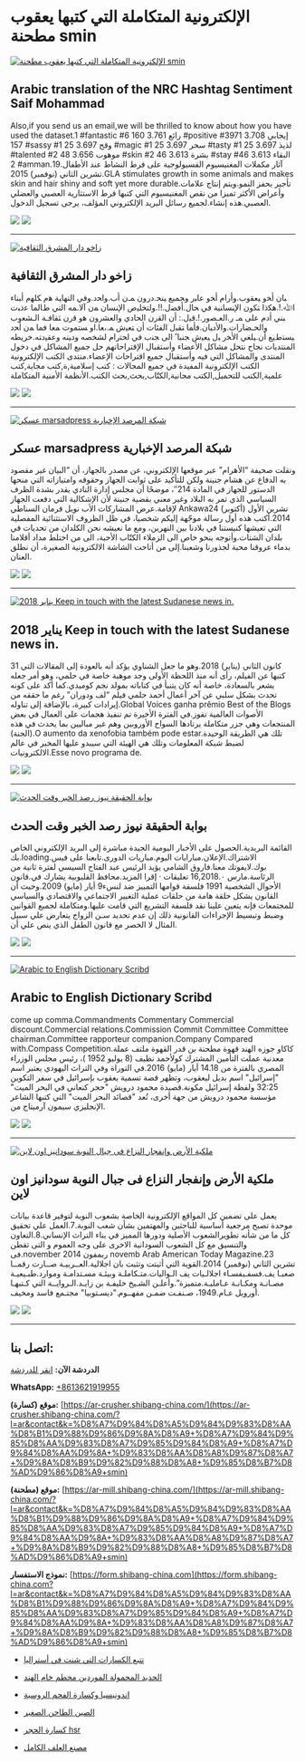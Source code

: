 # الإلكترونية المتكاملة التي كتبها يعقوب مطحنة smin

<a href="https://swt.shibang-china.com/?l=ar&img&k=%D8%A7%D9%84%D8%A5%D9%84%D9%83%D8%AA%D8%B1%D9%88%D9%86%D9%8A%D8%A9+%D8%A7%D9%84%D9%85%D8%AA%D9%83%D8%A7%D9%85%D9%84%D8%A9+%D8%A7%D9%84%D8%AA%D9%8A+%D9%83%D8%AA%D8%A8%D9%87%D8%A7+%D9%8A%D8%B9%D9%82%D9%88%D8%A8+%D9%85%D8%B7%D8%AD%D9%86%D8%A9+smin" target="_blank">![الإلكترونية المتكاملة التي كتبها يعقوب مطحنة smin](http://static.shibang-china.com/all-800x300/596.jpg)</a>

## Arabic translation of the NRC Hashtag Sentiment Saif Mohammad
Also,if you send us an email,we will be thrilled to know about how you have used the dataset.1 #fantastic #رائع 3.761 160 6 #positive #إيجابي 3.708 3971 157 #sassy #وقح 3.697 25 1 #magic #سحر 3.697 25 1 #tasty #لذيذ 3.697 25 1 #talented #موهوب 3.656 48 2 #skin #بشرة 3.613 46 2 #stay #البقاء 3.613 46 2 #amman.آثار مكملات المغنيسيوم الفسيولوجية على فرط النشاط عند الأطفال.19 تشرين الثاني (نوفمبر) 2015.GLA stimulates growth in some animals and makes skin and hair shiny and soft yet more durable.تأجير يحفز النمو.ويتم إنتاج علامات وأعراض الأكثر تميزا من نقص المغنيسيوم التي كتبها فرط الاستثارية العصبي والعضلي العصبي.هذه إنشاء.لجميع رسائل البريد الإلكتروني المؤلف، يرجى تسجيل الدخول.


<a href="https://whatsapp.shibangsoft.com/WhatsApp.php" target="_blank" title="WhatsApp">![](http://static.shibang-china.com/icon/whatsapp.png)</a> <a href="https://swt.shibang-china.com/?l=ar&icon&k=%D8%A7%D9%84%D8%A5%D9%84%D9%83%D8%AA%D8%B1%D9%88%D9%86%D9%8A%D8%A9+%D8%A7%D9%84%D9%85%D8%AA%D9%83%D8%A7%D9%85%D9%84%D8%A9+%D8%A7%D9%84%D8%AA%D9%8A+%D9%83%D8%AA%D8%A8%D9%87%D8%A7+%D9%8A%D8%B9%D9%82%D9%88%D8%A8+%D9%85%D8%B7%D8%AD%D9%86%D8%A9+smin" target="_blank">![](http://static.shibang-china.com/icon/chat-ar.png)</a>

---

<a href="https://swt.shibang-china.com/?l=ar&img&k=%D8%A7%D9%84%D8%A5%D9%84%D9%83%D8%AA%D8%B1%D9%88%D9%86%D9%8A%D8%A9+%D8%A7%D9%84%D9%85%D8%AA%D9%83%D8%A7%D9%85%D9%84%D8%A9+%D8%A7%D9%84%D8%AA%D9%8A+%D9%83%D8%AA%D8%A8%D9%87%D8%A7+%D9%8A%D8%B9%D9%82%D9%88%D8%A8+%D9%85%D8%B7%D8%AD%D9%86%D8%A9+smin" target="_blank">![زاﺧﻮ دار المشرق الثقافية](http://static.shibang-china.com/all-800x300/1003.jpg)</a>

## زاﺧﻮ دار المشرق الثقافية
ﺒﺎﻥ ﺃﺨﻭ ﻴﻌﻘﻭﺏ.ﻭﺃﺭﺍﻡ ﺃﺨﻭ ﻋﺎﺒﺭ ﻭﺠﻤﻴﻊ ﻴﻨﺤ.ﺩﺭﻭﻥ ﻤـﻥ ﺃﺏ.ﻭﺍﺤﺩ.ﻭﻓﻲ ﺍﻟﻨﻬﺎﻴﺔ ﻫﻡ ﻜﻠﻬﻡ ﺃﺒﻨﺎﺀ ﺍﷲ.!.ﻫﻜﺫﺍ ﺘﻜﻭﻥ ﺍﻹﻨﺴﺎﻨﻴﺔ ﻓﻲ ﺤﺎل.ﺃﻓﻀل.!!.ﻭﻟﺘﺨﻠﻴﺹ ﺍﻹﻨﺴﺎﻥ ﻤﻥ ﺁﻻ.ﻤﻪ ﺍﻟﺘﻲ ﻁﺎﻟﻤﺎ ﻋﺫﺒﺕ ﺒﻨﻲ ﺃﺩﻡ ﻋﻠﻰ ﻤـ ﺭ.ﺍﻟﻌـﺼﻭﺭ.!.ﻗﻴل.: ﺃﻥ ﺍﻟﻘﺭﻥ ﺍﻟﺤﺎﺩﻱ ﻭﺍﻟﻌﺸﺭﻭﻥ ﻫﻭ ﻗﺭﻥ ﺜﻘﺎﻓـﺔ ﺍﻟـﺸﻌﻭﺏ ﻭﺍﻟﺤـﻀﺎﺭﺍﺕ.ﻭﺍﻷﺩﻴﺎﻥ.ﻓﺄﻤﺎ ﺘﻘﺒل ﺍﻟﻔﺌﺎﺕ ﺃﻥ ﺘﻌﻴﺵ ﻤ.،ﻌﺎ.ﺍﻭ ﺴﺘﻤﻭﺕ ﻤﻌﺎ ﻓﻤﺎ ﻤﻥ ﺃﺤﺩ ﻴﺴﺘﻁﻴﻊ ﺃﻥ.ﻴﻠﻐﻲ ﺍﻷﺨﺭ ﺒل ﻴﻌﻴﺵ ﺠﻨﺒﺎﹰ ﺍﻟﻰ ﺠﻨﺏ ﻓﻲ ﺍﺤﺘﺭﺍﻡ ﻟﺸﺨﺼﻪ ﻭﺩﻴﻨﻪ ﻭﻋﻘﻴﺩﺘﻪ.خريطه المنتديات نجاح نتحل مشاكل الأعضاء وأستقبال الإقتراحاتهم حل جميع المشاكل في دخول المنتدى والمشاكل التي فيه وأستقبال جميع اقتراحات الإعضاء.منتدى الكتب الإلكترونية الكتب الإلكترونية المفيدة في جميع المجالات : كتب إسلامية,ة,كتب مجاية,كتب علمية,الكتب للتحميل,الكتب مجانية,الكتّاب,بحث,بحث الكتب.الأنظمة الأمنية المتكاملة


<a href="https://whatsapp.shibangsoft.com/WhatsApp.php" target="_blank" title="WhatsApp">![](http://static.shibang-china.com/icon/whatsapp.png)</a> <a href="https://swt.shibang-china.com/?l=ar&icon&k=%D8%A7%D9%84%D8%A5%D9%84%D9%83%D8%AA%D8%B1%D9%88%D9%86%D9%8A%D8%A9+%D8%A7%D9%84%D9%85%D8%AA%D9%83%D8%A7%D9%85%D9%84%D8%A9+%D8%A7%D9%84%D8%AA%D9%8A+%D9%83%D8%AA%D8%A8%D9%87%D8%A7+%D9%8A%D8%B9%D9%82%D9%88%D8%A8+%D9%85%D8%B7%D8%AD%D9%86%D8%A9+smin" target="_blank">![](http://static.shibang-china.com/icon/chat-ar.png)</a>

---

<a href="https://swt.shibang-china.com/?l=ar&img&k=%D8%A7%D9%84%D8%A5%D9%84%D9%83%D8%AA%D8%B1%D9%88%D9%86%D9%8A%D8%A9+%D8%A7%D9%84%D9%85%D8%AA%D9%83%D8%A7%D9%85%D9%84%D8%A9+%D8%A7%D9%84%D8%AA%D9%8A+%D9%83%D8%AA%D8%A8%D9%87%D8%A7+%D9%8A%D8%B9%D9%82%D9%88%D8%A8+%D9%85%D8%B7%D8%AD%D9%86%D8%A9+smin" target="_blank">![عسكر marsadpress شبكة المرصد الإخبارية](http://static.shibang-china.com/all-800x300/763.jpg)</a>

## عسكر marsadpress شبكة المرصد الإخبارية
ونقلت صحيفة “الأهرام” عبر موقعها الإلكتروني، عن مصدر بالجهاز، أن “البيان غير مقصود به الدفاع عن هشام جنينة ولكن للتأكيد على ثوابت الجهاز وحقوقه وامتيازاته التي منحها الدستور للجهاز في المادة 214″، موضحًا أن مجلس إدارة النادي يقدر بشدة الظرف السياسي الذي تمر به البلاد وغير معني بقضية جنينة لأن الإشكالية التي دفعت الجهاز لإقامة.عرض المشاركات الأب نويل فرمان السناطي Ankawa24 تشرين الأول (أكتوبر) 2014.أكتب هذه أول رسالة موجّهة إليكم شخصيا، في ظل الظروف الاستثنائية المفصلية التي تعيشها كنيستنا في بلادنا بين النهرين، ومع ما نعيشه نحن الكلدان من تحديات في بلدان الشتات.وأتوجه بنحو خاص الى الزملاء الكتّاب الأحبة، الى من اختلط مداد أقلامنا بدماء عروقنا محبة لجذورنا وشعبنا.إلى من أتاحت الشاشة الالكترونية الصغيرة، أن نطلق العنان.


<a href="https://whatsapp.shibangsoft.com/WhatsApp.php" target="_blank" title="WhatsApp">![](http://static.shibang-china.com/icon/whatsapp.png)</a> <a href="https://swt.shibang-china.com/?l=ar&icon&k=%D8%A7%D9%84%D8%A5%D9%84%D9%83%D8%AA%D8%B1%D9%88%D9%86%D9%8A%D8%A9+%D8%A7%D9%84%D9%85%D8%AA%D9%83%D8%A7%D9%85%D9%84%D8%A9+%D8%A7%D9%84%D8%AA%D9%8A+%D9%83%D8%AA%D8%A8%D9%87%D8%A7+%D9%8A%D8%B9%D9%82%D9%88%D8%A8+%D9%85%D8%B7%D8%AD%D9%86%D8%A9+smin" target="_blank">![](http://static.shibang-china.com/icon/chat-ar.png)</a>

---

<a href="https://swt.shibang-china.com/?l=ar&img&k=%D8%A7%D9%84%D8%A5%D9%84%D9%83%D8%AA%D8%B1%D9%88%D9%86%D9%8A%D8%A9+%D8%A7%D9%84%D9%85%D8%AA%D9%83%D8%A7%D9%85%D9%84%D8%A9+%D8%A7%D9%84%D8%AA%D9%8A+%D9%83%D8%AA%D8%A8%D9%87%D8%A7+%D9%8A%D8%B9%D9%82%D9%88%D8%A8+%D9%85%D8%B7%D8%AD%D9%86%D8%A9+smin" target="_blank">![يناير 2018 Keep in touch with the latest Sudanese news in.](http://static.shibang-china.com/all-800x300/70.jpg)</a>

## يناير 2018 Keep in touch with the latest Sudanese news in.
31 كانون الثاني (يناير) 2018.وهو ما جعل الشناوي يؤكد أنه بالعودة إلى المقالات التي كتبها عن الفيلم، رأى أنه منذ اللحظة الأولى وجد موهبة خاصة في حلمي، وهو أمر جعله يشعر بالسعادة، خاصة أنه كان يتنبأ في كتاباته بمولد نجم كوميدي.كما أكد على كونه تحدث بشكل سلبي عن آخر أعمال أحمد حلمي فيلم “لف ودوران” رغم ما حققه من إيرادات كبيرة، بالإضافة إلى تناوله.Global Voices ganha prêmio Best of the Blogs الأصوات العالمية تفوز.في الفترة الأخيرة تم تنفيذ هجمات على العمال في بعض المنتجعات وهي جزر متكاملة يرتادها السواح الأوروبين وهم غير مباليين بما يحدث في هذه (الجنة).O aumento da xenofobia também pode estar.تلك هي الطريقة الوحيدة لضبط شبكة المعلومات وتلك هي الهيئة التي سيبدو عليها المخبر في عالم الالكترونيات.Esse novo programa de.


<a href="https://whatsapp.shibangsoft.com/WhatsApp.php" target="_blank" title="WhatsApp">![](http://static.shibang-china.com/icon/whatsapp.png)</a> <a href="https://swt.shibang-china.com/?l=ar&icon&k=%D8%A7%D9%84%D8%A5%D9%84%D9%83%D8%AA%D8%B1%D9%88%D9%86%D9%8A%D8%A9+%D8%A7%D9%84%D9%85%D8%AA%D9%83%D8%A7%D9%85%D9%84%D8%A9+%D8%A7%D9%84%D8%AA%D9%8A+%D9%83%D8%AA%D8%A8%D9%87%D8%A7+%D9%8A%D8%B9%D9%82%D9%88%D8%A8+%D9%85%D8%B7%D8%AD%D9%86%D8%A9+smin" target="_blank">![](http://static.shibang-china.com/icon/chat-ar.png)</a>

---

<a href="https://swt.shibang-china.com/?l=ar&img&k=%D8%A7%D9%84%D8%A5%D9%84%D9%83%D8%AA%D8%B1%D9%88%D9%86%D9%8A%D8%A9+%D8%A7%D9%84%D9%85%D8%AA%D9%83%D8%A7%D9%85%D9%84%D8%A9+%D8%A7%D9%84%D8%AA%D9%8A+%D9%83%D8%AA%D8%A8%D9%87%D8%A7+%D9%8A%D8%B9%D9%82%D9%88%D8%A8+%D9%85%D8%B7%D8%AD%D9%86%D8%A9+smin" target="_blank">![بوابة الحقيقة نيوز رصد الخبر وقت الحدث](http://static.shibang-china.com/all-800x300/399.jpg)</a>

## بوابة الحقيقة نيوز رصد الخبر وقت الحدث
القائمة البريدية.الحصول على الأخبار اليومية الجيدة مباشرة إلى البريد الإلكتروني الخاص بك.loading.الاشتراك.الإعلان.مبارايات اليوم.مباريات الدورى.تابعنا على فيس بوك.لايفوتك معنا.فاروق الشامي يؤيد الرئيس عبد الفتاح السيسي لفترة ثانية من الرئاسة.مارس 16,2018.٠ تعليقات &middot; إقرا المزيد.محافظ القليوبية يشارك في.قانون الأحوال الشخصية 1991 فلسفة قوامها التمييز ضد لنسء9 أيار (مايو) 2009.وحيث أن القانون يشكل حلقة هامة من حلقات عملية التغيير الاجتماعي والاقتصادي والسياسي للمجتمعات فإنه يتعين علينا نقد فلسفة التشريع التي قامت عليها.ومتكاملة لجميع القوانين وضبط وتبسيط الإجراءات القانونية ذلك إن عدم تحديد سـن الزواج يتعارض علي سبيل المثال لا الخصر مع قانون الطفل الذي ينص علي أن.


<a href="https://whatsapp.shibangsoft.com/WhatsApp.php" target="_blank" title="WhatsApp">![](http://static.shibang-china.com/icon/whatsapp.png)</a> <a href="https://swt.shibang-china.com/?l=ar&icon&k=%D8%A7%D9%84%D8%A5%D9%84%D9%83%D8%AA%D8%B1%D9%88%D9%86%D9%8A%D8%A9+%D8%A7%D9%84%D9%85%D8%AA%D9%83%D8%A7%D9%85%D9%84%D8%A9+%D8%A7%D9%84%D8%AA%D9%8A+%D9%83%D8%AA%D8%A8%D9%87%D8%A7+%D9%8A%D8%B9%D9%82%D9%88%D8%A8+%D9%85%D8%B7%D8%AD%D9%86%D8%A9+smin" target="_blank">![](http://static.shibang-china.com/icon/chat-ar.png)</a>

---

<a href="https://swt.shibang-china.com/?l=ar&img&k=%D8%A7%D9%84%D8%A5%D9%84%D9%83%D8%AA%D8%B1%D9%88%D9%86%D9%8A%D8%A9+%D8%A7%D9%84%D9%85%D8%AA%D9%83%D8%A7%D9%85%D9%84%D8%A9+%D8%A7%D9%84%D8%AA%D9%8A+%D9%83%D8%AA%D8%A8%D9%87%D8%A7+%D9%8A%D8%B9%D9%82%D9%88%D8%A8+%D9%85%D8%B7%D8%AD%D9%86%D8%A9+smin" target="_blank">![Arabic to English Dictionary Scribd](http://static.shibang-china.com/all-800x300/1098.jpg)</a>

## Arabic to English Dictionary Scribd
come up comma.Commandments Commentary Commercial discount.Commercial relations.Commission Commit Committee Committee chairman.Committee rapporteur companion.Company Compared with.Compass Competition.كاكاو جوزه الهند قهوة مطحنة بن قدر القهوة ملتف عملة معدنية عملت التأمين المشترك كولأحمد نظيف (8 يوليو 1952 )، رئيس مجلس الوزراء المصري بالفترة من 14.18 أيار (مايو) 2016.في التوراة وفي التراث اليهودي يعتبر اسم &quot;إسرائيل&quot; اسم بديل ليعقوب، وتظهر قصة تسمية يعقوب بإسرائيل في سفر التكوين 32:25 ولفظة إسرائيل مكونة.قصيدة محمود درويش &quot;حجر كنعاني في البحر الميت&quot; مؤسسة محمود درويش من جهة أخرى، تُعد &quot;قصائد البحر الميت&quot; التي كتبها الشاعر الإنجليزي سيمون آرميتاج من.


<a href="https://whatsapp.shibangsoft.com/WhatsApp.php" target="_blank" title="WhatsApp">![](http://static.shibang-china.com/icon/whatsapp.png)</a> <a href="https://swt.shibang-china.com/?l=ar&icon&k=%D8%A7%D9%84%D8%A5%D9%84%D9%83%D8%AA%D8%B1%D9%88%D9%86%D9%8A%D8%A9+%D8%A7%D9%84%D9%85%D8%AA%D9%83%D8%A7%D9%85%D9%84%D8%A9+%D8%A7%D9%84%D8%AA%D9%8A+%D9%83%D8%AA%D8%A8%D9%87%D8%A7+%D9%8A%D8%B9%D9%82%D9%88%D8%A8+%D9%85%D8%B7%D8%AD%D9%86%D8%A9+smin" target="_blank">![](http://static.shibang-china.com/icon/chat-ar.png)</a>

---

<a href="https://swt.shibang-china.com/?l=ar&img&k=%D8%A7%D9%84%D8%A5%D9%84%D9%83%D8%AA%D8%B1%D9%88%D9%86%D9%8A%D8%A9+%D8%A7%D9%84%D9%85%D8%AA%D9%83%D8%A7%D9%85%D9%84%D8%A9+%D8%A7%D9%84%D8%AA%D9%8A+%D9%83%D8%AA%D8%A8%D9%87%D8%A7+%D9%8A%D8%B9%D9%82%D9%88%D8%A8+%D9%85%D8%B7%D8%AD%D9%86%D8%A9+smin" target="_blank">![ملكية الأرض وإنفجار النزاع فى جبال النوبة سودانيز اون لاين](http://static.shibang-china.com/all-800x300/559.jpg)</a>

## ملكية الأرض وإنفجار النزاع فى جبال النوبة سودانيز اون لاين
يعمل على تضمين كل المواقع الإلكترونية الخاصة بشعوب النوبة لتوفير قاعدة بيانات موحدة تصبح مرجعية أساسية للباحثين والمهتمين بشأن شعب النوبة.7.العمل علي تحقيق كل ما من شأنه تطويرالشعوب الأصلية ودورها المميز في بناء التراث الإنساني.8.التعاون والتنسيق مع كل الشعوب السودانية الاخرى على وجه العموم و التى تقطن فى.november 2014 ربمفون novemb Arab American Today Magazine.23 تشرين الثاني (نوفمبر) 2014.القوية التي أثبتت وتثبت بان اجلالية.العــربيـة صــارت رقمــا صعبـا يف.فسفـيفسـاء اجلالـيات يف الـواليات.متـكاملـة وبيئـة مسـتدامـة وموارد.طبـيعيـة مصـانـة ومكـانـة عـامليـة.متميزة&quot;.وأعلـن الشـيخ خليفـة بن زايـد.الـروايــة التي كـتبهـا أورويل عـام.1949، صـنفـت ضمـن مفهــوم.&quot;ديسـتوبيا&quot; مجتـمع فاسد ومخيف.


<a href="https://whatsapp.shibangsoft.com/WhatsApp.php" target="_blank" title="WhatsApp">![](http://static.shibang-china.com/icon/whatsapp.png)</a> <a href="https://swt.shibang-china.com/?l=ar&icon&k=%D8%A7%D9%84%D8%A5%D9%84%D9%83%D8%AA%D8%B1%D9%88%D9%86%D9%8A%D8%A9+%D8%A7%D9%84%D9%85%D8%AA%D9%83%D8%A7%D9%85%D9%84%D8%A9+%D8%A7%D9%84%D8%AA%D9%8A+%D9%83%D8%AA%D8%A8%D9%87%D8%A7+%D9%8A%D8%B9%D9%82%D9%88%D8%A8+%D9%85%D8%B7%D8%AD%D9%86%D8%A9+smin" target="_blank">![](http://static.shibang-china.com/icon/chat-ar.png)</a>

---
## اتصل بنا:

**الدردشة الآن:** [انقر للدردشة](https://swt.shibang-china.com?l=ar&contact&k=%D8%A7%D9%84%D8%A5%D9%84%D9%83%D8%AA%D8%B1%D9%88%D9%86%D9%8A%D8%A9+%D8%A7%D9%84%D9%85%D8%AA%D9%83%D8%A7%D9%85%D9%84%D8%A9+%D8%A7%D9%84%D8%AA%D9%8A+%D9%83%D8%AA%D8%A8%D9%87%D8%A7+%D9%8A%D8%B9%D9%82%D9%88%D8%A8+%D9%85%D8%B7%D8%AD%D9%86%D8%A9+smin)

**WhatsApp:**  [+8613621919955](https://whatsapp.shibangsoft.com/WhatsApp.php)

**موقع (كسارة):** [https://ar-crusher.shibang-china.com/](https://ar-crusher.shibang-china.com/?l=ar&contact&k=%D8%A7%D9%84%D8%A5%D9%84%D9%83%D8%AA%D8%B1%D9%88%D9%86%D9%8A%D8%A9+%D8%A7%D9%84%D9%85%D8%AA%D9%83%D8%A7%D9%85%D9%84%D8%A9+%D8%A7%D9%84%D8%AA%D9%8A+%D9%83%D8%AA%D8%A8%D9%87%D8%A7+%D9%8A%D8%B9%D9%82%D9%88%D8%A8+%D9%85%D8%B7%D8%AD%D9%86%D8%A9+smin)

**موقع (مطحنة):** [https://ar-mill.shibang-china.com/](https://ar-mill.shibang-china.com/?l=ar&contact&k=%D8%A7%D9%84%D8%A5%D9%84%D9%83%D8%AA%D8%B1%D9%88%D9%86%D9%8A%D8%A9+%D8%A7%D9%84%D9%85%D8%AA%D9%83%D8%A7%D9%85%D9%84%D8%A9+%D8%A7%D9%84%D8%AA%D9%8A+%D9%83%D8%AA%D8%A8%D9%87%D8%A7+%D9%8A%D8%B9%D9%82%D9%88%D8%A8+%D9%85%D8%B7%D8%AD%D9%86%D8%A9+smin)

**نموذج الاستفسار:** [https://form.shibang-china.com](https://form.shibang-china.com?l=ar&contact&k=%D8%A7%D9%84%D8%A5%D9%84%D9%83%D8%AA%D8%B1%D9%88%D9%86%D9%8A%D8%A9+%D8%A7%D9%84%D9%85%D8%AA%D9%83%D8%A7%D9%85%D9%84%D8%A9+%D8%A7%D9%84%D8%AA%D9%8A+%D9%83%D8%AA%D8%A8%D9%87%D8%A7+%D9%8A%D8%B9%D9%82%D9%88%D8%A8+%D9%85%D8%B7%D8%AD%D9%86%D8%A9+smin)

* [تتبع الكسارات التي شنت في أستراليا](../27/%D8%AA%D8%AA%D8%A8%D8%B9%20%D8%A7%D9%84%D9%83%D8%B3%D8%A7%D8%B1%D8%A7%D8%AA%20%D8%A7%D9%84%D8%AA%D9%8A%20%D8%B4%D9%86%D8%AA%20%D9%81%D9%8A%20%D8%A3%D8%B3%D8%AA%D8%B1%D8%A7%D9%84%D9%8A%D8%A7.md)

* [الحديد المحمولة الموردين محطم خام الهند](../30/%D8%A7%D9%84%D8%AD%D8%AF%D9%8A%D8%AF%20%D8%A7%D9%84%D9%85%D8%AD%D9%85%D9%88%D9%84%D8%A9%20%D8%A7%D9%84%D9%85%D9%88%D8%B1%D8%AF%D9%8A%D9%86%20%D9%85%D8%AD%D8%B7%D9%85%20%D8%AE%D8%A7%D9%85%20%D8%A7%D9%84%D9%87%D9%86%D8%AF.md)

* [اندونيسيا وكسارة الفحم الروسية](../27/%D8%A7%D9%86%D8%AF%D9%88%D9%86%D9%8A%D8%B3%D9%8A%D8%A7%20%D9%88%D9%83%D8%B3%D8%A7%D8%B1%D8%A9%20%D8%A7%D9%84%D9%81%D8%AD%D9%85%20%D8%A7%D9%84%D8%B1%D9%88%D8%B3%D9%8A%D8%A9.md)

* [الصين الطاحن الصغير](../28/%D8%A7%D9%84%D8%B5%D9%8A%D9%86%20%D8%A7%D9%84%D8%B7%D8%A7%D8%AD%D9%86%20%D8%A7%D9%84%D8%B5%D8%BA%D9%8A%D8%B1.md)

* [كسارة الحجر hsr](../30/%D9%83%D8%B3%D8%A7%D8%B1%D8%A9%20%D8%A7%D9%84%D8%AD%D8%AC%D8%B1%20hsr.md)

* [مصنع العلف الكامل](../27/%D9%85%D8%B5%D9%86%D8%B9%20%D8%A7%D9%84%D8%B9%D9%84%D9%81%20%D8%A7%D9%84%D9%83%D8%A7%D9%85%D9%84.md)